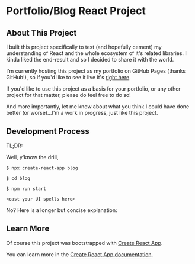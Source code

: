 # Portfolio/Blog React Project

## About This Project

I built this project specifically to test (and hopefully cement) my understanding of React and the whole ecosystem of it's related libraries. I kinda liked the end-result and so I decided to share it with the world.

I'm currently hosting this project as my portfolio on GitHub Pages (thanks GitHub!), so if you'd like to see it live it's [right here](https://kimjisena.github.io).

If you'd like to use this project as a basis for your portfolio, or any other project for that matter, please do feel free to do so!

And more importantly, let me know about what you think I could have done better (or worse)...I'm a work in progress, just like this project.

## Development Process
TL;DR:

Well, y'know the drill,

```$ npx create-react-app blog```

```$ cd blog```

```$ npm run start```

```<cast your UI spells here>```

No? Here is a longer but concise explanation:

## Learn More

Of course this project was bootstrapped with [Create React App](https://github.com/facebook/create-react-app).

You can learn more in the [Create React App documentation](https://facebook.github.io/create-react-app/docs/getting-started).